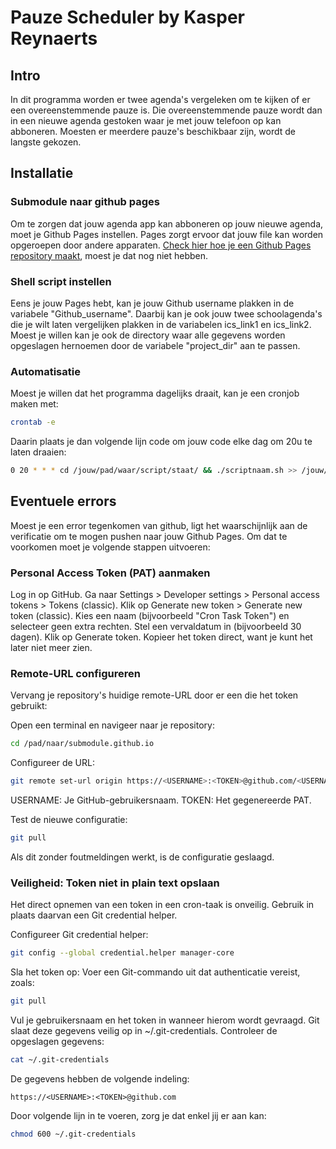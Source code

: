 # Pauze Scheduler by Kasper Reynaerts

## Intro

In dit programma worden er twee agenda's vergeleken om te kijken of er een overeenstemmende pauze is. Die overeenstemmende pauze wordt dan in een nieuwe agenda gestoken waar je met jouw telefoon op kan abboneren. Moesten er meerdere pauze's beschikbaar zijn, wordt de langste gekozen.

## Installatie

### Submodule naar github pages

Om te zorgen dat jouw agenda app kan abboneren op jouw nieuwe agenda, moet je Github Pages instellen. Pages zorgt ervoor dat jouw file kan worden opgeroepen door andere apparaten. [Check hier hoe je een Github Pages repository maakt](https://docs.github.com/en/pages/quickstart#creating-your-website), moest je dat nog niet hebben.

### Shell script instellen

Eens je jouw Pages hebt, kan je jouw Github username plakken in de variabele "Github_username". 
Daarbij kan je ook jouw twee schoolagenda's die je wilt laten vergelijken plakken in de variabelen ics_link1 en ics_link2.
Moest je willen kan je ook de directory waar alle gegevens worden opgeslagen hernoemen door de variabele "project_dir" aan te passen.

### Automatisatie

Moest je willen dat het programma dagelijks draait, kan je een cronjob maken met:
```bash
crontab -e
```
Daarin plaats je dan volgende lijn code om jouw code elke dag om 20u te laten draaien:
```bash
0 20 * * * cd /jouw/pad/waar/script/staat/ && ./scriptnaam.sh >> /jouw/pad/waar/script/staat/cron.log 2>&1
```

## Eventuele errors

Moest je een error tegenkomen van github, ligt het waarschijnlijk aan de verificatie om te mogen pushen naar jouw Github Pages.
Om dat te voorkomen moet je volgende stappen uitvoeren:

### Personal Access Token (PAT) aanmaken
Log in op GitHub.
Ga naar Settings > Developer settings > Personal access tokens > Tokens (classic).
Klik op Generate new token > Generate new token (classic).
Kies een naam (bijvoorbeeld "Cron Task Token") en selecteer geen extra rechten.
Stel een vervaldatum in (bijvoorbeeld 30 dagen).
Klik op Generate token.
Kopieer het token direct, want je kunt het later niet meer zien.

### Remote-URL configureren
Vervang je repository's huidige remote-URL door er een die het token gebruikt:

Open een terminal en navigeer naar je repository:
```bash
cd /pad/naar/submodule.github.io
```

Configureer de URL:
```bash
git remote set-url origin https://<USERNAME>:<TOKEN>@github.com/<USERNAME>/<USERNAME>.github.io.git
```
USERNAME: Je GitHub-gebruikersnaam.
TOKEN: Het gegenereerde PAT.

Test de nieuwe configuratie:
```bash
git pull
```
Als dit zonder foutmeldingen werkt, is de configuratie geslaagd.

### Veiligheid: Token niet in plain text opslaan
Het direct opnemen van een token in een cron-taak is onveilig. Gebruik in plaats daarvan een Git credential helper.

Configureer Git credential helper:
```bash
git config --global credential.helper manager-core
```

Sla het token op: Voer een Git-commando uit dat authenticatie vereist, zoals:
```bash
git pull
```

Vul je gebruikersnaam en het token in wanneer hierom wordt gevraagd. Git slaat deze gegevens veilig op in ~/.git-credentials.
Controleer de opgeslagen gegevens:
```bash
cat ~/.git-credentials
```

De gegevens hebben de volgende indeling:
```
https://<USERNAME>:<TOKEN>@github.com
```

Door volgende lijn in te voeren, zorg je dat enkel jij er aan kan:
```bash
chmod 600 ~/.git-credentials
```

